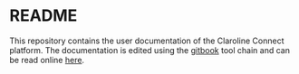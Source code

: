 # README

This repository contains the user documentation of the Claroline Connect platform. The documentation is edited using the [gitbook](https://toolchain.gitbook.com/) tool chain and can be read online [here](https://claroline.gitbooks.io/claroline-connect-documentation/content/). 

